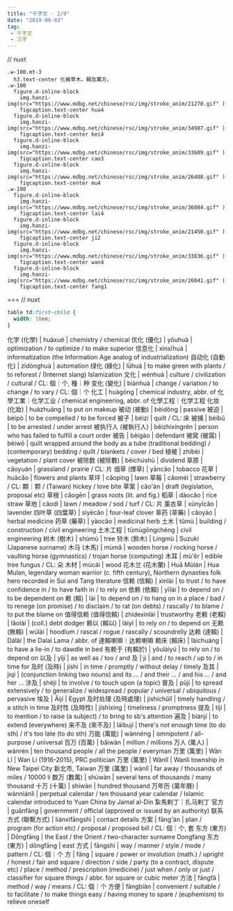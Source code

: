 ```yaml
---
title: "千字文 - 2/9"
date: "2019-09-03"
tag: 
 - 千字文
 - 汉字
---
```

// nuxt
```pug
.w-100.mt-3
  h3.text-center 化被草木，賴及萬方。
.w-100
  figure.d-inline-block
    img.hanzi-img(src="https://www.mdbg.net/chinese/rsc/img/stroke_anim/21270.gif" )
    figcaption.text-center hua4
  figure.d-inline-block
    img.hanzi-img(src="https://www.mdbg.net/chinese/rsc/img/stroke_anim/34987.gif" )
    figcaption.text-center bei4
  figure.d-inline-block
    img.hanzi-img(src="https://www.mdbg.net/chinese/rsc/img/stroke_anim/33609.gif" )
    figcaption.text-center cao3
  figure.d-inline-block
    img.hanzi-img(src="https://www.mdbg.net/chinese/rsc/img/stroke_anim/26408.gif" )
    figcaption.text-center mu4
.w-100
  figure.d-inline-block
    img.hanzi-img(src="https://www.mdbg.net/chinese/rsc/img/stroke_anim/36084.gif" )
    figcaption.text-center lai4
  figure.d-inline-block
    img.hanzi-img(src="https://www.mdbg.net/chinese/rsc/img/stroke_anim/21450.gif" )
    figcaption.text-center ji2
  figure.d-inline-block
    img.hanzi-img(src="https://www.mdbg.net/chinese/rsc/img/stroke_anim/33836.gif" )
    figcaption.text-center wan4
  figure.d-inline-block
    img.hanzi-img(src="https://www.mdbg.net/chinese/rsc/img/stroke_anim/26041.gif" )
    figcaption.text-center fang1
```
===
// nuxt
```css
table td:first-child {
  width: 10em;
}
```

化学 (化學) | huàxué | chemistry / chemical
优化 (優化) | yōuhuà | optimization / to optimize / to make superior
信息化 | xìnxīhuà | informatization (the Information Age analog of industrialization)
自动化 (自動化) | zìdònghuà | automation
绿化 (綠化) | lǜhuà | to make green with plants / to reforest / (Internet slang) Islamization
文化 | wénhuà | culture / civilization / cultural / CL: 個｜个, 種｜种
变化 (變化) | biànhuà | change / variation / to change / to vary / CL: 個｜个
化工 | huàgōng | chemical industry, abbr. of 化學工業｜化学工业 / chemical engineering, abbr. of 化學工程｜化学工程
化妆 (化妝) | huàzhuāng | to put on makeup
被动 (被動) | bèidòng | passive
被迫 | bèipò | to be compelled / to be forced
被子 | bèizi | quilt / CL: 床
被捕 | bèibǔ | to be arrested / under arrest
被执行人 (被執行人) | bèizhíxíngrén | person who has failed to fulfill a court order
被告 | bèigào | defendant
被窝 (被窩) | bèiwō | quilt wrapped around the body as a tube (traditional bedding) / (contemporary) bedding / quilt / blankets / cover / bed
植被 | zhíbèi | vegetation / plant cover
被除数 (被除數) | bèichúshù | dividend
草原 | cǎoyuán | grassland / prairie / CL: 片
烟草 (煙草) | yāncǎo | tobacco
花草 | huācǎo | flowers and plants
草坪 | cǎopíng | lawn
草莓 | cǎoméi | strawberry / CL: 顆｜颗 / (Taiwan) hickey / love bite
草案 | cǎo'àn | draft (legislation, proposal etc)
草根 | cǎogēn | grass roots (lit. and fig.)
稻草 | dàocǎo | rice straw
草地 | cǎodì | lawn / meadow / sod / turf / CL: 片
薰衣草 | xūnyīcǎo | lavender
四叶草 (四葉草) | sìyècǎo | four-leaf clover
草药 (草藥) | cǎoyào | herbal medicine
药草 (藥草) | yàocǎo | medicinal herb
土木 | tǔmù | building / construction / civil engineering
土木工程 | tǔmùgōngchéng | civil engineering
树木 (樹木) | shùmù | tree
铃木 (鈴木) | Língmù | Suzuki (Japanese surname)
木马 (木馬) | mùmǎ | wooden horse / rocking horse / vaulting horse (gymnastics) / trojan horse (computing)
木耳 | mù'ěr | edible tree fungus / CL: 朵
木材 | mùcái | wood
花木兰 (花木蘭) | Huā Mùlán | Hua Mulan, legendary woman warrior (c. fifth century), Northern dynasties folk hero recorded in Sui and Tang literature
信赖 (信賴) | xìnlài | to trust / to have confidence in / to have faith in / to rely on
依赖 (依賴) | yīlài | to depend on / to be dependent on
赖 (賴) | lài | to depend on / to hang on in a place / bad / to renege (on promise) / to disclaim / to rat (on debts) / rascally / to blame / to put the blame on
值得信赖 (值得信賴) | zhídexìnlài | trustworthy
老赖 (老賴) | lǎolài | (coll.) debt dodger
赖以 (賴以) | làiyǐ | to rely on / to depend on
无赖 (無賴) | wúlài | hoodlum / rascal / rogue / rascally / scoundrelly
达赖 (達賴) | Dálài | the Dalai Lama / abbr. of 達賴喇嘛｜达赖喇嘛
赖床 (賴床) | làichuáng | to have a lie-in / to dawdle in bed
有赖于 (有賴於) | yǒulàiyú | to rely on / to depend on
以及 | yǐjí | as well as / too / and
及 | jí | and / to reach / up to / in time for
及时 (及時) | jíshí | in time / promptly / without delay / timely
及其 | jíqí | (conjunction linking two nouns) and its ... / and their ... / and his ... / and her ...
涉及 | shèjí | to involve / to touch upon (a topic)
普及 | pǔjí | to spread extensively / to generalize / widespread / popular / universal / ubiquitous / pervasive
埃及 | Āijí | Egypt
及时处理 (及時處理) | jíshíchǔlǐ | timely handling / a stitch in time
及时性 (及時性) | jíshíxìng | timeliness / promptness
提及 | tíjí | to mention / to raise (a subject) / to bring to sb's attention
遍及 | biànjí | to extend (everywhere)
来不及 (來不及) | láibují | there's not enough time (to do sth) / it's too late (to do sth)
万能 (萬能) | wànnéng | omnipotent / all-purpose / universal
百万 (百萬) | bǎiwàn | million / millions
万人 (萬人) | wànrén | ten thousand people / all the people / everyman
万里 (萬里) | Wàn Lǐ | Wan Li (1916-2015), PRC politician
万里 (萬里) | Wànlǐ | Wanli township in New Taipei City 新北市, Taiwan
万里 (萬里) | wànlǐ | far away / thousands of miles / 10000 li
数万 (數萬) | shùwàn | several tens of thousands / many thousand
十万 (十萬) | shíwàn | hundred thousand
万年历 (萬年曆) | wànniánlì | perpetual calendar / ten thousand year calendar / Islamic calendar introduced to Yuan China by Jamal al-Din 紮馬剌丁｜扎马剌丁
官方 | guānfāng | government / official (approved or issued by an authority)
联系方式 (聯繫方式) | liánxìfāngshì | contact details
方案 | fāng'àn | plan / program (for action etc) / proposal / proposed bill / CL: 個｜个, 套
东方 (東方) | Dōngfāng | the East / the Orient / two-character surname Dongfang
东方 (東方) | dōngfāng | east
方式 | fāngshì | way / manner / style / mode / pattern / CL: 個｜个
方 | fāng | square / power or involution (math.) / upright / honest / fair and square / direction / side / party (to a contract, dispute etc) / place / method / prescription (medicine) / just when / only or just / classifier for square things / abbr. for square or cubic meter
方法 | fāngfǎ | method / way / means / CL: 個｜个
方便 | fāngbiàn | convenient / suitable / to facilitate / to make things easy / having money to spare / (euphemism) to relieve oneself
